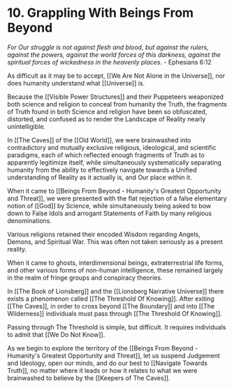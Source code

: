 # 10. Grappling With Beings From Beyond

*For Our struggle is not against flesh and blood, but against the rulers, against the powers, against the world forces of this darkness, against the spiritual forces of wickedness in the heavenly places.* - Ephesians 6:12

As difficult as it may be to accept, [[We Are Not Alone in the Universe]], nor does humanity understand what [[Universe]] is. 

Because the [[Visible Power Structures]] and their Puppeteers weaponized both science and religion to conceal from humanity the Truth, the fragments of Truth found in both Science and religion have been so obfuscated, distorted, and confused as to render the Landscape of Reality nearly unintelligible. 

In [[The Caves]] of the [[Old World]], we were brainwashed into contradictory and mutually exclusive religious, ideological, and scientific paradigms, each of which reflected enough fragments of Truth as to apparently legitimize itself, while simultaneously systematically separating humanity from the ability to effectively navigate towards a Unified understanding of Reality as it actually is, and Our place within it. 

When it came to [[Beings From Beyond - Humanity's Greatest Opportunity and Threat]], we were presented with the flat rejection of a false elementary notion of [[God]] by Science, while simultaneously being asked to bow down to False Idols and arrogant Statements of Faith by many religious denominations. 

Various religions retained their encoded Wisdom regarding Angels, Demons, and Spiritual War. This was often not taken seriously as a present reality. 

When it came to ghosts, interdimensional beings, extraterrestrial life forms, and other various forms of non-human intelligence, these remained largely in the realm of fringe groups and conspiracy theories. 

In [[The Book of Lionsberg]] and the [[Lionsberg Narrative Universe]] there exists a phenomenon called [[The Threshold Of Knowing]]. After exiting [[The Caves]], in order to cross beyond [[The Boundary]] and into [[The Wilderness]] individuals must pass through [[The Threshold Of Knowing]]. 

Passing through The Threshold is simple, but difficult. It requires individuals to admit that [[We Do Not Know]].  

As we begin to explore the territory of the [[Beings From Beyond - Humanity's Greatest Opportunity and Threat]], let us suspend Judgement and Ideology, open our minds, and do our best to [[Navigate Towards Truth]], no matter where it leads or how it relates to what we were brainwashed to believe by the [[Keepers of The Caves]]. 

